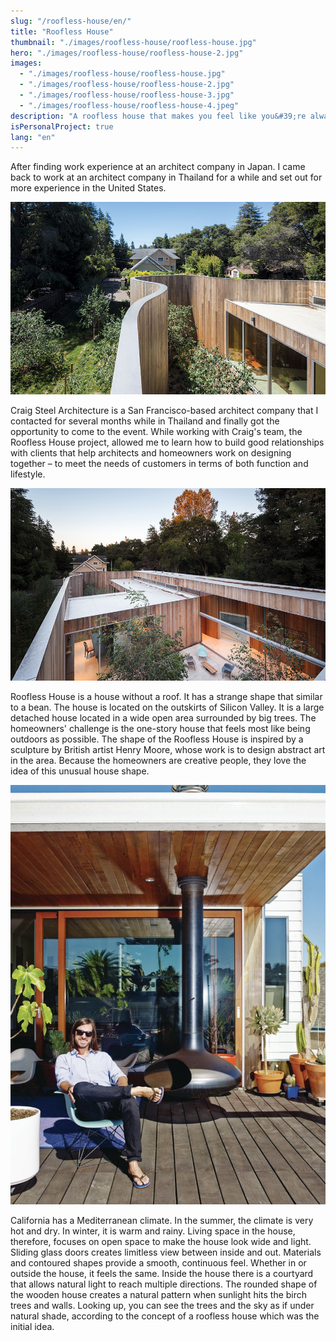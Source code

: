 ```yaml
---
slug: "/roofless-house/en/"
title: "Roofless House"
thumbnail: "./images/roofless-house/roofless-house.jpg"
hero: "./images/roofless-house/roofless-house-2.jpg"
images:
  - "./images/roofless-house/roofless-house.jpg"
  - "./images/roofless-house/roofless-house-2.jpg"
  - "./images/roofless-house/roofless-house-3.jpg"
  - "./images/roofless-house/roofless-house-4.jpeg"
description: "A roofless house that makes you feel like you&#39;re always outdoors"
isPersonalProject: true
lang: "en"
---
```


After finding work experience at an architect company in Japan. I came
back to work at an architect company in Thailand for a while and set out
for more experience in the United States.

![Roofless House 2](./images/roofless-house/roofless-house-2.jpg)

Craig Steel Architecture is a San Francisco-based architect company
that I contacted for several months while in Thailand and finally got the
opportunity to come to the event. While working with Craig&#39;s team, the
Roofless House project, allowed me to learn how to build good
relationships with clients that help architects and homeowners work on
designing together – to meet the needs of customers in terms of both
function and lifestyle.

![Roofless House 3](./images/roofless-house/roofless-house-3.jpg)

Roofless House is a house without a roof. It has a strange shape that
similar to a bean. The house is located on the outskirts of Silicon Valley.
It is a large detached house located in a wide open area surrounded by
big trees. The homeowners&#39; challenge is the one-story house that feels
most like being outdoors as possible. The shape of the Roofless House
is inspired by a sculpture by British artist Henry Moore, whose work is to
design abstract art in the area. Because the homeowners are creative
people, they love the idea of ​​this unusual house shape.

![Roofless House 4](./images/roofless-house/roofless-house-4.jpeg)

California has a Mediterranean climate. In the summer, the climate is
very hot and dry. In winter, it is warm and rainy. Living space in the
house, therefore, focuses on open space to make the house look wide
and light. Sliding glass doors creates limitless view between inside and
out. Materials and contoured shapes provide a smooth, continuous feel.
Whether in or outside the house, it feels the same. Inside the house
there is a courtyard that allows natural light to reach multiple directions.
The rounded shape of the wooden house creates a natural pattern when
sunlight hits the birch trees and walls. Looking up, you can see the trees
and the sky as if under natural shade, according to the concept of a
roofless house which was the initial idea.
